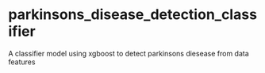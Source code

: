 # parkinsons_disease_detection_classifier
A classifier model using xgboost to detect parkinsons diesease from data features
